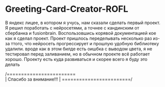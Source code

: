 # Greeting-Card-Creator-ROFL
В яндекс лицее, в котором я учусь, нам сказали сделать первый проект.
Я решил поработать с нейросетями, а точнее с кандинским от сбербанка и fusionbrain.
Воспользовшись корявой документацией кое как я сделал проект.
Проект пришлось переделывать несколько раз из-за ттого, что нейросеть прогрессирует и прошлую удобную библиотеку удалили.
вроде как в этом билде есть оишбка с выводом цвета, я не тестировал перед заливанием, но в обычном проекте всё работает хорошо.
Проекту есть куда развиваться и скорее всего я буду это делать

/========================\
| Спасибо за внимание!!! |
\========================/
